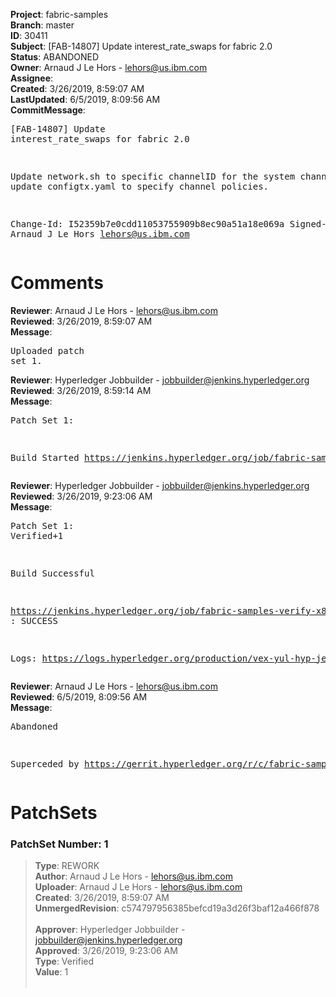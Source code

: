 <strong>Project</strong>: fabric-samples<br><strong>Branch</strong>: master<br><strong>ID</strong>: 30411<br><strong>Subject</strong>: [FAB-14807] Update interest_rate_swaps for fabric 2.0<br><strong>Status</strong>: ABANDONED<br><strong>Owner</strong>: Arnaud J Le Hors - lehors@us.ibm.com<br><strong>Assignee</strong>:<br><strong>Created</strong>: 3/26/2019, 8:59:07 AM<br><strong>LastUpdated</strong>: 6/5/2019, 8:09:56 AM<br><strong>CommitMessage</strong>:<br><pre>[FAB-14807] Update interest_rate_swaps for fabric 2.0

Update network.sh to specific channelID for the system channel
and update configtx.yaml to specify channel policies.

Change-Id: I52359b7e0cdd11053755909b8ec90a51a18e069a
Signed-off-by: Arnaud J Le Hors <lehors@us.ibm.com>
</pre><h1>Comments</h1><strong>Reviewer</strong>: Arnaud J Le Hors - lehors@us.ibm.com<br><strong>Reviewed</strong>: 3/26/2019, 8:59:07 AM<br><strong>Message</strong>: <pre>Uploaded patch set 1.</pre><strong>Reviewer</strong>: Hyperledger Jobbuilder - jobbuilder@jenkins.hyperledger.org<br><strong>Reviewed</strong>: 3/26/2019, 8:59:14 AM<br><strong>Message</strong>: <pre>Patch Set 1:

Build Started https://jenkins.hyperledger.org/job/fabric-samples-verify-x86_64/143/</pre><strong>Reviewer</strong>: Hyperledger Jobbuilder - jobbuilder@jenkins.hyperledger.org<br><strong>Reviewed</strong>: 3/26/2019, 9:23:06 AM<br><strong>Message</strong>: <pre>Patch Set 1: Verified+1

Build Successful 

https://jenkins.hyperledger.org/job/fabric-samples-verify-x86_64/143/ : SUCCESS

Logs: https://logs.hyperledger.org/production/vex-yul-hyp-jenkins-3/fabric-samples-verify-x86_64/143</pre><strong>Reviewer</strong>: Arnaud J Le Hors - lehors@us.ibm.com<br><strong>Reviewed</strong>: 6/5/2019, 8:09:56 AM<br><strong>Message</strong>: <pre>Abandoned

Superceded by https://gerrit.hyperledger.org/r/c/fabric-samples/+/30954</pre><h1>PatchSets</h1><h3>PatchSet Number: 1</h3><blockquote><strong>Type</strong>: REWORK<br><strong>Author</strong>: Arnaud J Le Hors - lehors@us.ibm.com<br><strong>Uploader</strong>: Arnaud J Le Hors - lehors@us.ibm.com<br><strong>Created</strong>: 3/26/2019, 8:59:07 AM<br><strong>UnmergedRevision</strong>: c574797956385befcd19a3d26f3baf12a466f878<br><br><strong>Approver</strong>: Hyperledger Jobbuilder - jobbuilder@jenkins.hyperledger.org<br><strong>Approved</strong>: 3/26/2019, 9:23:06 AM<br><strong>Type</strong>: Verified<br><strong>Value</strong>: 1<br><br></blockquote>